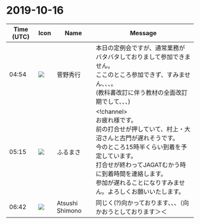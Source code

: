 # 2019-10-16

|Time (UTC)|Icon|Name|Message|
|---|---|---|---|
|04:54|![](https://secure.gravatar.com/avatar/39a41a1067f7dd612fe12c33b4440e2c.jpg?s=72&d=https%3A%2F%2Fa.slack-edge.com%2Fdf10d%2Fimg%2Favatars%2Fava_0014-72.png)|菅野秀行|本日の定例会ですが、通常業務がバタバタしておりまして参加できません。<br>ここのところ参加できず、すみません、、、。<br>(教科書改訂に伴う教材の全面改訂期でして、、、)|
|05:15|![](https://secure.gravatar.com/avatar/76a0f849e297e2ebb941be896336414e.jpg?s=72&d=https%3A%2F%2Fa.slack-edge.com%2Fdf10d%2Fimg%2Favatars%2Fava_0021-72.png)|ふるまさ|<!channel><br>お疲れ様です。<br>前の打合せが押していて、村上・大沼さんと古門が遅れそうです。<br>今のところ15時半くらい到着を予定しています。<br>打合せが終わってJAGATむかう時に到着時間を連絡します。<br>参加が遅れることになりすみません。よろしくお願いいたします。|
|06:42|![](https://secure.gravatar.com/avatar/3f82b853a23d9a6d1ce612d83f3a3a54.jpg?s=72&d=https%3A%2F%2Fa.slack-edge.com%2Fdf10d%2Fimg%2Favatars%2Fava_0008-72.png)|Atsushi Shimono|同じく(?)向かっております、、、（向かおうとしております＞＜|
